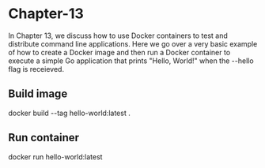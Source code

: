 # Chapter-13

In Chapter 13, we discuss how to use Docker containers to test and distribute command line applications.  Here we go over a very basic example of how to create a Docker image and then run a Docker container to execute a simple Go application that prints "Hello, World!" when the --hello flag is receieved.

## Build image
docker build --tag hello-world:latest .

## Run container
docker run hello-world:latest